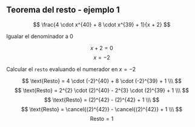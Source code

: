 ## Teorema del resto - ejemplo 1

$$
    \frac{4 \cdot x^{40} + 8 \cdot x^{39} + 1}{x + 2}
$$

Igualar el denominador a $0$

$$
    x + 2 = 0
$$
$$
    x = -2
$$

Calcular el `resto` evaluando el numerador en $x = -2$

$$
    \text{Resto} = 4 \cdot (-2)^{40} + 8 \cdot (-2)^{39} + 1
\\\
$$
$$
    \text{Resto} = 2^{2} \cdot (2)^{40} - 2^{3} \cdot (2)^{39} + 1
\\\
$$
$$
    \text{Resto} = (2)^{42} - (2)^{42} + 1
\\\
$$
$$
    \text{Resto} = \cancel{(2)^{42}} - \cancel{(2)^{42}} + 1
\\\
$$
$$
    \text{Resto} = 1
$$


